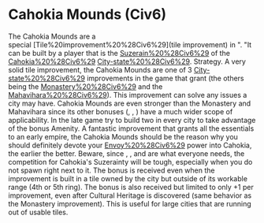 # Cahokia Mounds (Civ6)

The Cahokia Mounds are a special [Tile%20improvement%20%28Civ6%29](tile improvement) in ". "It can be built by a player that is the [Suzerain%20%28Civ6%29](Suzerain) of the [Cahokia%20%28Civ6%29](Cahokia) [City-state%20%28Civ6%29](city-state).
Strategy.
A very solid tile improvement, the Cahokia Mounds are one of 3 [City-state%20%28Civ6%29](city-state) improvements in the game that grant (the others being the [Monastery%20%28Civ6%29](Monastery) and the [Mahavihara%20%28Civ6%29](Mahavihara)). This improvement can solve any issues a city may have. Cahokia Mounds are even stronger than the Monastery and Mahavihara since its other bonuses (, , ) have a much wider scope of applicability. In the late game try to build two in every city to take advantage of the bonus Amenity. A fantastic improvement that grants all the essentials to an early empire, the Cahokia Mounds should be the reason why you should definitely devote your [Envoy%20%28Civ6%29](Envoy) power into Cahokia, the earlier the better. Beware, since , , and are what everyone needs, the competition for Cahokia's Suzerainty will be tough, especially when you do not spawn right next to it. 
The bonus is received even when the improvement is built in a tile owned by the city but outside of its workable range (4th or 5th ring). The bonus is also received but limited to only +1 per improvement, even after Cultural Heritage is discovered (same behavior as the Monastery improvement). This is useful for large cities that are running out of usable tiles. 